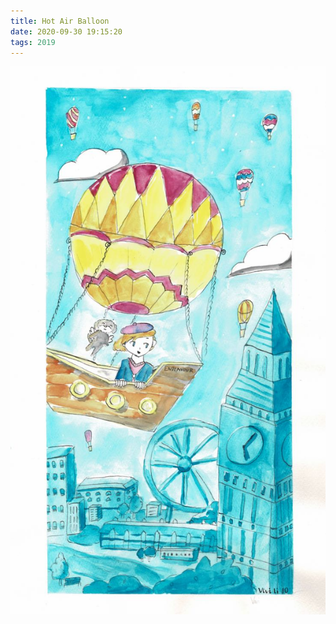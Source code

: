 ```yaml
---
title: Hot Air Balloon
date: 2020-09-30 19:15:20
tags: 2019
---
```


![alt](/images/my_dream_2.jpeg)